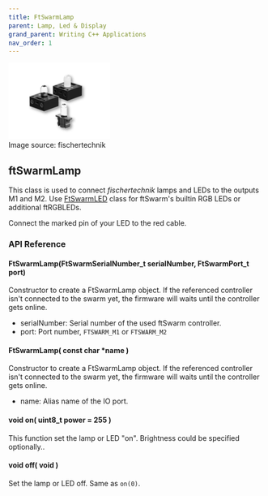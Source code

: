 ```yaml
---
title: FtSwarmLamp
parent: Lamp, Led & Display
grand_parent: Writing C++ Applications
nav_order: 1
---
```

<div class="ftimgdetail"> <img src="/assets/img/LampLedDisplay/kombi.png"><div>Image source: fischertechnik</div></div>

## ftSwarmLamp

This class is used to connect *fischertechnik* lamps and LEDs to the outputs M1 and M2. Use [FtSwarmLED](../FtSwarmLED) class for ftSwarm's builtin RGB LEDs or additional ftRGBLEDs.

Connect the marked pin of your LED to the red cable.

### API Reference

#### FtSwarmLamp(FtSwarmSerialNumber_t serialNumber, FtSwarmPort_t port)

Constructor to create a FtSwarmLamp object. If the referenced controller isn't connected to the swarm yet, the firmware will waits until the controller gets online.

- serialNumber: Serial number of the used ftSwarm controller.
- port: Port number, `FTSWARM_M1` or `FTSWARM_M2`

#### FtSwarmLamp( const char *name )

Constructor to create a FtSwarmLamp object. If the referenced controller isn't connected to the swarm yet, the firmware will waits until the controller gets online.

- name: Alias name of the IO port.

#### void on( uint8_t power = 255 )

This function set the lamp or LED "on". Brightness could be specified optionally..

#### void off( void )

Set the lamp or LED off. Same as `on(0)`.